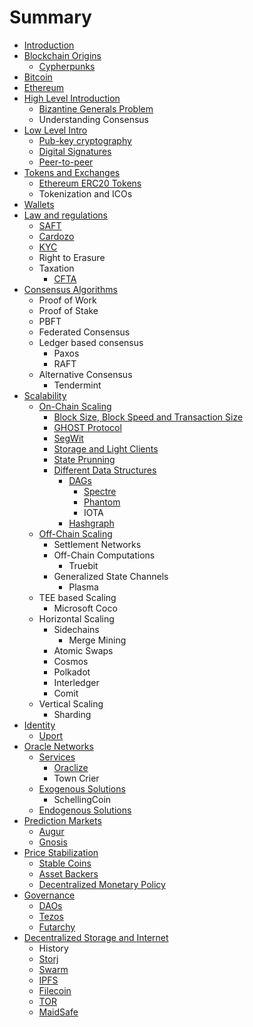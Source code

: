 # Summary

* [Introduction](README.md)
* [Blockchain Origins](blockchain-origins.md)
  * [Cypherpunks](blockchain-origins/cypherpunks.md)
* [Bitcoin](bitcoin.md)
* [Ethereum](ethereum.md)
* [High Level Introduction](chapter1.md)
  * [Bizantine Generals Problem](chapter1/bizantine-generals-problem.md)
  * Understanding Consensus
* [Low Level Intro](low-level-intro.md)
  * [Pub-key cryptography](low-level-intro/pub-key-cryptography.md)
  * [Digital Signatures](low-level-intro/digital-signatures.md)
  * [Peer-to-peer](low-level-intro/peer-to-peer.md)
* [Tokens and Exchanges](initial-coin-offerings.md)
  * [Ethereum ERC20 Tokens](initial-coin-offerings/ethereum-erc20-tokens.md)
  * Tokenization and ICOs
* [Wallets](wallets.md)
* [Law and regulations](law-and-regulations.md)
  * [SAFT](law-and-regulations/saft.md)
  * [Cardozo](law-and-regulations/cardozo.md)
  * [KYC](law-and-regulations/kyc.md)
  * Right to Erasure
  * Taxation
    * [CFTA](law-and-regulations/cfta.md)
* [Consensus Algorithms](consensus-algorithms.md)
  * Proof of Work
  * Proof of Stake
  * PBFT
  * Federated Consensus
  * Ledger based consensus
    * Paxos
    * RAFT
  * Alternative Consensus
    * Tendermint
* [Scalability](scalability.md)
  * [On-Chain Scaling](scalability/on-chain-scaling.md)
    * [Block Size, Block Speed and Transaction Size ](scalability/on-chain-scaling/tx-size-and-tps.md)
    * [GHOST Protocol](scalability/on-chain-scaling/ghost-protocol.md)
    * [SegWit](scalability/on-chain-scaling/segwit.md)
    * [Storage and Light Clients](scalability/on-chain-scaling/storage-and-light-clients.md)
    * [State Prunning](scalability/on-chain-scaling/state-prunning.md)
    * [Different Data Structures](scalability/on-chain-scaling/different-data-structures.md)
      * [DAGs](scalability/on-chain-scaling/different-data-structures/dags.md)
        * [Spectre](scalability/on-chain-scaling/different-data-structures/dags/spectre.md)
        * [Phantom](scalability/on-chain-scaling/different-data-structures/dags/phantom.md)
        * IOTA
      * [Hashgraph](scalability/on-chain-scaling/different-data-structures/hashgraph.md)
  * [Off-Chain Scaling](scalability/off-chain-scaling.md)
    * Settlement Networks
    * Off-Chain Computations
      * Truebit
    * Generalized State Channels
      * Plasma
  * TEE based Scaling
    * Microsoft Coco
  * Horizontal Scaling
    * Sidechains
      * Merge Mining
    * Atomic Swaps
    * Cosmos
    * Polkadot
    * Interledger
    * Comit
  * Vertical Scaling
    * Sharding
* [Identity](identity.md)
  * [Uport](identity/uport.md)
* [Oracle Networks](oracle-networks.md)
  * [Services](oracle-networks/services.md)
    * [Oraclize](oracle-networks/services/oraclize.md)
    * Town Crier
  * [Exogenous Solutions](oracle-networks/exogenous-solutions.md)
    * SchellingCoin
  * [Endogenous Solutions](oracle-networks/endogenous-solutions.md)
* [Prediction Markets](prediction-markets.md)
  * [Augur](prediction-markets/augur.md)
  * [Gnosis](prediction-markets/gnosis.md)
* [Price Stabilization](price-stabilization.md)
  * [Stable Coins](price-stabilization/stable-coins.md)
  * [Asset Backers](price-stabilization/asset-backers.md)
  * [Decentralized Monetary Policy](price-stabilization/decentralized-monetary-policy.md)
* [Governance](governance.md)
  * [DAOs](governance/daos.md)
  * [Tezos](governance/tezos.md)
  * [Futarchy](governance/futarchy.md)
* [Decentralized Storage and Internet](decentralized-storage-and-internet.md)
  * History
  * [Storj](decentralized-storage-and-internet/storj.md)
  * [Swarm](decentralized-storage-and-internet/swarm.md)
  * [IPFS](decentralized-storage-and-internet/ipfs.md)
  * [Filecoin](decentralized-storage-and-internet/filecoin.md)
  * [TOR](decentralized-storage-and-internet/tor.md)
  * [MaidSafe](decentralized-storage-and-internet/maidsafe.md)

